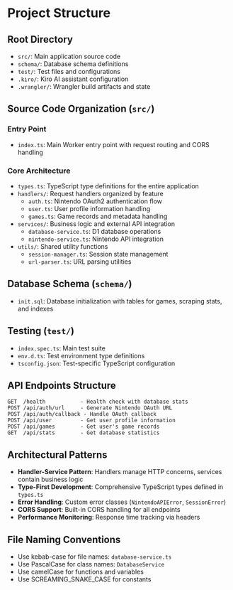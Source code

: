 # Project Structure

## Root Directory
- `src/`: Main application source code
- `schema/`: Database schema definitions
- `test/`: Test files and configurations
- `.kiro/`: Kiro AI assistant configuration
- `.wrangler/`: Wrangler build artifacts and state

## Source Code Organization (`src/`)

### Entry Point
- `index.ts`: Main Worker entry point with request routing and CORS handling

### Core Architecture
- `types.ts`: TypeScript type definitions for the entire application
- `handlers/`: Request handlers organized by feature
  - `auth.ts`: Nintendo OAuth2 authentication flow
  - `user.ts`: User profile information handling
  - `games.ts`: Game records and metadata handling
- `services/`: Business logic and external API integration
  - `database-service.ts`: D1 database operations
  - `nintendo-service.ts`: Nintendo API integration
- `utils/`: Shared utility functions
  - `session-manager.ts`: Session state management
  - `url-parser.ts`: URL parsing utilities

## Database Schema (`schema/`)
- `init.sql`: Database initialization with tables for games, scraping stats, and indexes

## Testing (`test/`)
- `index.spec.ts`: Main test suite
- `env.d.ts`: Test environment type definitions
- `tsconfig.json`: Test-specific TypeScript configuration

## API Endpoints Structure
```
GET  /health           - Health check with database stats
POST /api/auth/url     - Generate Nintendo OAuth URL
POST /api/auth/callback - Handle OAuth callback
POST /api/user         - Get user profile information
POST /api/games        - Get user's game records
GET  /api/stats        - Get database statistics
```

## Architectural Patterns
- **Handler-Service Pattern**: Handlers manage HTTP concerns, services contain business logic
- **Type-First Development**: Comprehensive TypeScript types defined in `types.ts`
- **Error Handling**: Custom error classes (`NintendoAPIError`, `SessionError`)
- **CORS Support**: Built-in CORS handling for all endpoints
- **Performance Monitoring**: Response time tracking via headers

## File Naming Conventions
- Use kebab-case for file names: `database-service.ts`
- Use PascalCase for class names: `DatabaseService`
- Use camelCase for functions and variables
- Use SCREAMING_SNAKE_CASE for constants
